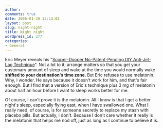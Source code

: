 ```yaml
---
author:
comments: true
date: 2006-01-30 13:13:03
layout: post
slug: night-night
title: Night night
wordpress_id: 377
categories:
- General
---
```


Eric Meyer reveals his "[Sooper-Dooper No-Patent-Pending DIY Anti-Jet-Lag Technique](http://meyerweb.com/eric/thoughts/2006/01/29/how-to-avoid-jet-lag/)". Not a lot to it; arrange matters so that you get your customary amount of sleep and wake at the time you would normally wake **shifted to your destination's time zone**. But Eric refuses to use melatonin. Why, I wonder. He says because it doesn't work for him, and that's fair enough. But I find that a version of Eric's technique plus 3 mg of melatonin about half an hour before I want to sleep works better for me.

Of course, I can't prove it is the melatonin. All I know is that I get a better night's sleep, especially flying east, when I have swallowed one. What I really need, of course, is for someone secretly to replace my stash with placebo pills. But actually, I don't. Because I don't care whether it really is the melatonin that helps me nod off, just as long as I continue to believe it is.
